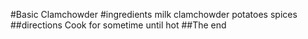 #Basic Clamchowder
#ingredients
milk
clamchowder
potatoes
spices
##directions
Cook for sometime until hot
##The end
